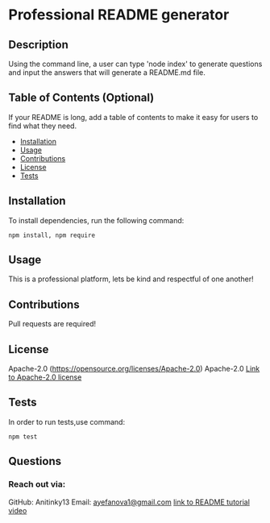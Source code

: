 # Professional README generator
  ## Description
  Using the command line, a user can type 'node index' to generate questions and input the answers that will generate a README.md file.
   ## Table of Contents (Optional)
  
  If your README is long, add a table of contents to make it easy for users to find what they need.
  
  - [Installation](#installation)
  - [Usage](#usage)
  - [Contributions](#Contributions)
  - [License](#license)
  - [Tests](#tests)
  
  ## Installation
  To install dependencies, run the following command:
  ```
  npm install, npm require
  ```
  ## Usage
  This is a professional platform, lets be kind and respectful of one another!
 ## Contributions
Pull requests are required!
  ## License
  Apache-2.0
  (https://opensource.org/licenses/Apache-2.0)
  Apache-2.0
  [Link to Apache-2.0 license](https://opensource.org/licenses/Apache-2.0)
  ## Tests
  In order to run tests,use command: 
  ```
  npm test
  ```
  ## Questions
 
### Reach out via:
 GitHub: Anitinky13
 Email: ayefanova1@gmail.com
[link to README tutorial video](https://drive.google.com/file/d/13joJ7ZBBbG7kM0vovDrp6i-cSZAUfdQT/view?usp=sharing)
